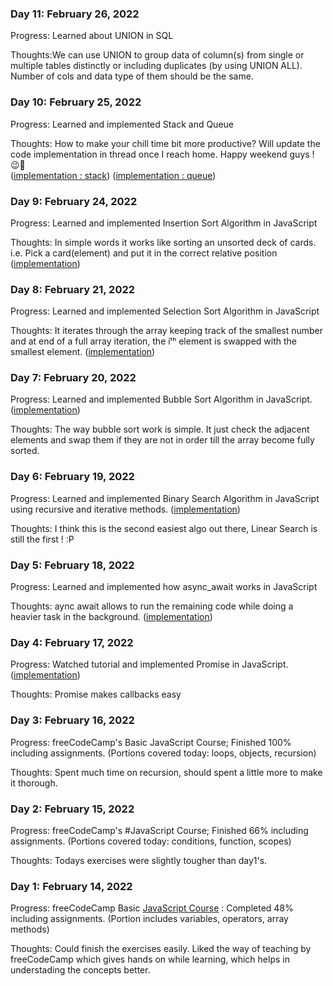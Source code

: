[//]: # (Copy this template)
<!---
### Day 1: February 14, 2022 

Progress: 

Thoughts:
-->
### Day 11: February 26, 2022 

Progress: Learned about UNION in SQL 

Thoughts:We can use UNION to group data of column(s) from single or multiple tables distinctly or including duplicates (by using UNION ALL). Number of cols and data type of them should be the same.
### Day 10: February 25, 2022 

Progress: Learned and implemented Stack and Queue

Thoughts: How to make your chill time bit more productive? Will update the code implementation in thread once I reach home. Happy weekend guys ! 😉🍻 <br>
([implementation : stack](https://github.com/incogGod/100-days-of-code/blob/580a972ba27b308361412f71fe4b9e7f951032bd/dsa-implementation/stack.js))
([implementation : queue](https://github.com/incogGod/100-days-of-code/blob/580a972ba27b308361412f71fe4b9e7f951032bd/dsa-implementation/queue.js))
### Day 9: February 24, 2022 

Progress: Learned and implemented Insertion Sort Algorithm in JavaScript 

Thoughts: In simple words it works like sorting an unsorted deck of cards. i.e. Pick a card(element) and put it in the correct relative position ([implementation](https://github.com/incogGod/100-days-of-code/blob/b9f890ef9b3ebe4208da2c56040d911006e27f6e/dsa-implementation/insertion-sort.js))

### Day 8: February 21, 2022 

Progress: Learned and implemented Selection Sort Algorithm in JavaScript 

Thoughts: It iterates through the array keeping track of the smallest number and at end of a full array iteration, the iᵗʰ element is swapped with the smallest element. ([implementation](https://github.com/incogGod/100-days-of-code/blob/f870cf1dddf25fc7eb5e7ac92f4e1745bf510600/dsa-implementation/selection-sort.js))

### Day 7: February 20, 2022 

Progress: Learned and implemented Bubble Sort Algorithm in JavaScript. ([implementation](https://github.com/incogGod/100-days-of-code/blob/7dc2164d38f9b712d7dcecf66709110723ad0c69/dsa-implementation/bubble-sort.js))

Thoughts: The way bubble sort work is simple. It just check the adjacent elements and swap them if they are not in order till the array become fully sorted.

### Day 6: February 19, 2022 

Progress: Learned and implemented Binary Search Algorithm in JavaScript using recursive and iterative methods. ([implementation](https://github.com/incogGod/100-days-of-code/blob/176bec0205eeedd45adbc55e6376f75fda53db29/dsa-implementation/binary-search.js))

Thoughts: I think this is the second easiest algo out there, Linear Search is still the first ! :P

### Day 5: February 18, 2022 

Progress: Learned and implemented how async_await works in JavaScript 

Thoughts: aync await allows to run the remaining code while doing a heavier task in the background. ([implementation](https://github.com/incogGod/100-days-of-code/blob/e1d38d20fbe44a8fc5e7e891bd8afc1a8b67e5ad/misc/async-await.js))

### Day 4: February 17, 2022 

Progress: Watched tutorial and implemented Promise in JavaScript. ([implementation](https://github.com/incogGod/100-days-of-code/blob/302ee21dfdbb0f92781ed10603078839c547040e/misc/promise.js))

Thoughts: Promise makes callbacks easy

### Day 3: February 16, 2022 

Progress: freeCodeCamp's Basic JavaScript Course; Finished 100% including assignments. (Portions covered today: loops, objects, recursion)

Thoughts: Spent much time on recursion, should spent a little more to make it thorough.

### Day 2: February 15, 2022 

Progress: freeCodeCamp's #JavaScript Course; Finished 66% including assignments. (Portions covered today: conditions, function, scopes)

Thoughts: Todays exercises were slightly tougher than day1's.

### Day 1: February 14, 2022 

Progress: freeCodeCamp Basic [JavaScript Course](https://www.freecodecamp.org/learn/javascript-algorithms-and-data-structures/basic-javascript/) : Completed 48% including assignments. (Portion includes variables, operators, array methods)

Thoughts: Could finish the exercises easily. Liked the way of teaching by freeCodeCamp which gives hands on while learning, which helps in understading the concepts better.
